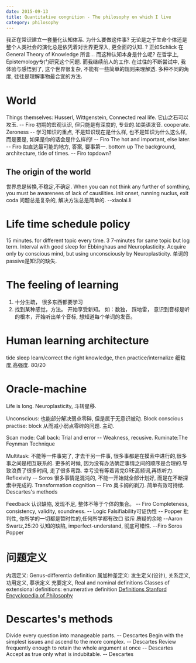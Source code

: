 ```yaml
---
date: 2015-09-13
title: Quantitative congnition - The philosophy on which I live
category: philosophy
---
```

我正在常识建立一套量化认知体系. 为什么要做这件事? 无论是之于生命个体还是整个人类社会的演化总是依凭着对世界更深入, 
更全面的认知. ? 正如Schlick 在General Theory of Knowledge 所言... 而这种认知本身是什么呢? 在哲学上, 
Epistemology专门研究这个问题. 而我继续前人的工作.
在过往的不断尝试中, 我体验与感悟到了, 这个世界很复杂, 不能有一些简单的规则来理解透.
多种不同的角度, 往往是理解事物最合宜的方法.

# World
Things themselves: Husserl, Wittgenstein, Connected real life.
它山之石可以攻玉. -- Firo 初期的宏观认识, 但只能是有深度的, 专业的.如美语发音. cooperate.
Zeroness -- 学习知识的重点, 不是知识现在是什么样, 也不是知识为什么这么样, 而是要是, 如果是你的话会是什么样的! -- Firo
The hot and important, else later. -- Firo 如直达最可能的地方, 答案, 要事第一. bottom up
The background, architecture, tide of times. -- Firo topdown?

## The origin of the world
世界总是转换,不稳定,不确定.
When you can not think any further of somthing, you must be awarenees of lack of causilities.
init onset, running nuclus, exit coda
问题总是复杂的, 解决方法总是简单的.  --xiaolai.li

# Life time schedule policy
15 minutes. for different topic every time.
3 7-minutes for same topic but log term.
Interval with good sleep for Ebbinghaus and Neuroplasticity.
Acquire only by conscious mind, but using unconsciously by Neuroplasticity.
单词的passive是知识的缺失.

# The feeling of learning
1. 十分生疏， 很多东西都要学习
2. 找到某种感觉，方法。 开始享受新知。 如：数独， 踩地雷， 意识到音标是听的根本，开始听出单个音标, 想知道每个单词的发音。

# Human learning architecture
tide
sleep
learn/correct the right knowledge, then practice/internalize
细粒度,高强度.
80/20

# Oracle-machine
Life is long.
Neuroplasticity, 斗转星移.

Unconscious: 也能部分解决弱点零碎, 但是属于无意识被动.
Block conscious practise: block 从而减小弱点零碎的问题. 主动.

Scan mode: 
Call back: Trial and error -- Weakness, recusive.
Ruminate:The Feynman Technique


Multitask: 不能等一件事完了, 才去干另一件事, 很多事都是在摸索中进行的,很多事之间是相互联系的. 更多的时候,
因为没有办法确定事情之间的顺序是合理的.导致浪费了很多时间, 走了很多弯路. 幸亏没有等着背完GRE高频词,再练听力.
Reflexivity -- Soros  很多事情是混沌的, 不能一开始就全部计划好, 而是在不断探索中完成的.
Transformation cognition -- Firo
奥卡姆的剃刀. 简单有效可持续.
Descartes's methods

Feedback 认识缺陷, 发现不足, 
整体不等于个体的集合。 -- Firo
Completeness, consistency, validity, soundness. -- Logic
Falsifiability可证伪性 -- Popper
批判性, 你所学的一切都是暂时性的,任何所学都有改口 驳斥 质疑的余地 --Aaron Swartz,25:20
认知的缺陷, imperfect-understand, 彻底可错性. --Firo Soros Popper

# 问题定义
内涵定义: Genus-differentia definition 属加种差定义: 发生定义(设计), 关系定义, 功用定义, 摹状定义
充要定义, Real and nominal definitions
Classes of extensional definitions: enumerative definition
[Definitions Stanford Encyclopedia of Philosophy](http://plato.stanford.edu/entries/definitions/)

# Descartes's methods
Divide every question into manageable parts. -- Descartes
Begin with the simplest issues and ascend to the more complex. -- Descartes
Review frequently enough to retain the whole argument at once -- Descartes
Accept as true only what is indubitable. -- Descartes

